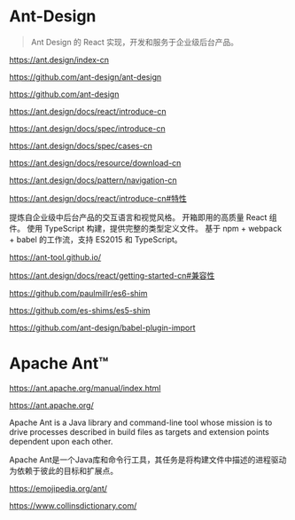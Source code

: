 # Ant-Design

> Ant Design 的 React 实现，开发和服务于企业级后台产品。

https://ant.design/index-cn



https://github.com/ant-design/ant-design



https://github.com/ant-design




https://ant.design/docs/react/introduce-cn


https://ant.design/docs/spec/introduce-cn

https://ant.design/docs/spec/cases-cn


https://ant.design/docs/resource/download-cn



https://ant.design/docs/pattern/navigation-cn




https://ant.design/docs/react/introduce-cn#特性


提炼自企业级中后台产品的交互语言和视觉风格。
开箱即用的高质量 React 组件。
使用 TypeScript 构建，提供完整的类型定义文件。
基于 npm + webpack + babel 的工作流，支持 ES2015 和 TypeScript。





https://ant-tool.github.io/



https://ant.design/docs/react/getting-started-cn#兼容性


https://github.com/paulmillr/es6-shim

https://github.com/es-shims/es5-shim



https://github.com/ant-design/babel-plugin-import




# Apache Ant™


https://ant.apache.org/manual/index.html

https://ant.apache.org/


Apache Ant is a Java library and command-line tool whose mission is to drive processes described in build files as targets and extension points dependent upon each other.


Apache Ant是一个Java库和命令行工具，其任务是将构建文件中描述的进程驱动为依赖于彼此的目标和扩展点。




https://emojipedia.org/ant/



https://www.collinsdictionary.com/








